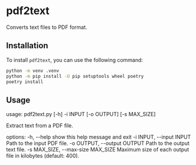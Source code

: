 # pdf2text

Converts text files to PDF format.

## Installation

To install `pdf2text`, you can use the following command:

```bash
python -m venv .venv
python -m pip install -U pip setuptools wheel poetry
poetry install
```

## Usage

usage: pdf2text.py [-h] -i INPUT [-o OUTPUT] [-s MAX_SIZE]

Extract text from a PDF file.

options:
  -h, --help            show this help message and exit
  -i INPUT, --input INPUT
                        Path to the input PDF file.
  -o OUTPUT, --output OUTPUT
                        Path to the output text file.
  -s MAX_SIZE, --max-size MAX_SIZE
                        Maximum size of each output file in kilobytes (default: 400).
